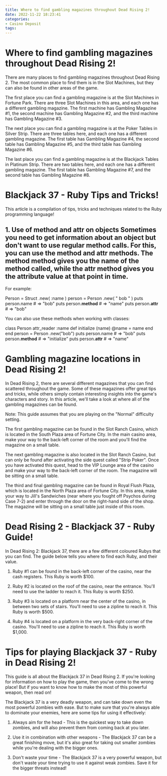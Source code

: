```yaml
---
title: Where to find gambling magazines throughout Dead Rising 2!
date: 2022-11-22 18:23:41
categories:
- Casino Deposit
tags:
---
```



#  Where to find gambling magazines throughout Dead Rising 2!

There are many places to find gambling magazines throughout Dead Rising 2. The most common place to find them is in the Slot Machines, but they can also be found in other areas of the game.

The first place you can find a gambling magazine is at the Slot Machines in Fortune Park. There are three Slot Machines in this area, and each one has a different gambling magazine. The first machine has Gambling Magazine #1, the second machine has Gambling Magazine #2, and the third machine has Gambling Magazine #3.

The next place you can find a gambling magazine is at the Poker Tables in Silver Strip. There are three tables here, and each one has a different gambling magazine. The first table has Gambling Magazine #4, the second table has Gambling Magazine #5, and the third table has Gambling Magazine #6.

The last place you can find a gambling magazine is at the Blackjack Tables in Platinum Strip. There are two tables here, and each one has a different gambling magazine. The first table has Gambling Magazine #7, and the second table has Gambling Magazine #8.

#  Blackjack 37 - Ruby Tips and Tricks!

This article is a compilation of tips, tricks and techniques related to the Ruby programming language!

## 1. Use of __method__ and __attr__ on objects Sometimes you need to get information about an object but don't want to use regular method calls. For this, you can use the __method__ and __attr__ methods. The __method__ method gives you the name of the method called, while the __attr__ method gives you the attribute value at that point in time.

For example:

Person = Struct .new( :name ) person = Person .new( " bob " ) puts person.name # => "bob" puts person.__method__ # => "name" puts person.__attr__ # => "bob"

You can also use these methods when working with classes:

class Person attr_reader :name def initialize (name) @name = name end end person = Person .new("bob") puts person.name # => "bob" puts person.__method__ # => "initialize" puts person.__attr__ # => "name"

#  Gambling magazine locations in Dead Rising 2!

In Dead Rising 2, there are several different magazines that you can find scattered throughout the game. Some of these magazines offer great tips and tricks, while others simply contain interesting insights into the game's characters and story. In this article, we'll take a look at where all of the gambling magazines can be found.

Note: This guide assumes that you are playing on the "Normal" difficulty setting.

The first gambling magazine can be found in the Slot Ranch Casino, which is located in the South Plaza area of Fortune City. In the main casino area, make your way to the back-left corner of the room and you'll find the magazine on a small table.

The next gambling magazine is also located in the Slot Ranch Casino, but can only be found after activating the side quest called "Strip Poker". Once you have activated this quest, head to the VIP Lounge area of the casino and make your way to the back-left corner of the room. The magazine will be sitting on a small table.

The third and final gambling magazine can be found in Royal Flush Plaza, which is located in the North Plaza area of Fortune City. In this area, make your way to Jill's Sandwiches (near where you fought off Psychos during Case 7-2) and enter through the door on the right-hand side of the shop. The magazine will be sitting on a small table just inside of this room.

#  Dead Rising 2 - Blackjack 37 - Ruby Guide!

In Dead Rising 2: Blackjack 37, there are a few different coloured Rubys that you can find. The guide below tells you where to find each Ruby, and their value.

1) Ruby #1 can be found in the back-left corner of the casino, near the cash registers. This Ruby is worth $100.

2) Ruby #2 is located on the roof of the casino, near the entrance. You'll need to use the ladder to reach it. This Ruby is worth $250.

3) Ruby #3 is located on a platform near the center of the casino, in between two sets of stairs. You'll need to use a zipline to reach it. This Ruby is worth $500.

4) Ruby #4 is located on a platform in the very back-right corner of the casino. You'll need to use a zipline to reach it. This Ruby is worth $1,000.

#  Tips for playing Blackjack 37 - Ruby in Dead Rising 2!
This guide is all about the Blackjack 37 in Dead Rising 2. If you're looking for information on how to play the game, then you've come to the wrong place! But if you want to know how to make the most of this powerful weapon, then read on!

The Blackjack 37 is a very deadly weapon, and can take down even the most powerful zombies with ease. But to make sure that you're always able to dominate your enemies, here are some tips for using it effectively:

1. Always aim for the head - This is the quickest way to take down zombies, and will also prevent them from coming back at you later.

2. Use it in combination with other weapons - The Blackjack 37 can be a great finishing move, but it's also great for taking out smaller zombies while you're dealing with the bigger ones.

3. Don't waste your time - The Blackjack 37 is a very powerful weapon, but don't waste your time trying to use it against weak zombies. Save it for the bigger threats instead!